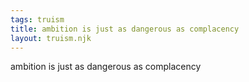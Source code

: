 ```yaml
---
tags: truism
title: ambition is just as dangerous as complacency
layout: truism.njk
---
```


ambition is just as dangerous as complacency